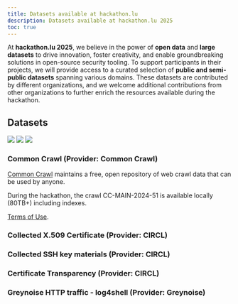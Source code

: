```yaml
---
title: Datasets available at hackathon.lu
description: Datasets available at hackathon.lu 2025
toc: true
---
```


At **hackathon.lu 2025**, we believe in the power of **open data** and **large datasets** to drive innovation, foster creativity, and enable groundbreaking solutions in open-source security tooling. To support participants in their projects, we will provide access to a curated selection of **public and semi-public datasets** spanning various domains. These datasets are contributed by different organizations, and we welcome additional contributions from other organizations to further enrich the resources available during the hackathon.

## Datasets 

![](/images/greynoise-logo.svg)
![](/images/circl-logo.png)
![](/images/common-crawl.svg)

### Common Crawl (Provider: Common Crawl)

[Common Crawl](https://commoncrawl.org/) maintains a free, open repository of web crawl data that can be used by anyone.

During the hackathon, the crawl CC-MAIN-2024-51 is available locally (80TB+) including indexes.

[Terms of Use](https://commoncrawl.org/terms-of-use).

### Collected X.509 Certificate (Provider: CIRCL)

### Collected SSH key materials (Provider: CIRCL)
 
### Certificate Transparency (Provider: CIRCL)

### Greynoise HTTP traffic - log4shell (Provider: Greynoise) 



